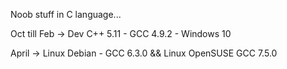 Noob stuff in C language...

Oct till Feb -> Dev C++ 5.11 - GCC 4.9.2 - Windows 10

April -> Linux Debian - GCC 6.3.0  &&  Linux OpenSUSE GCC 7.5.0 
